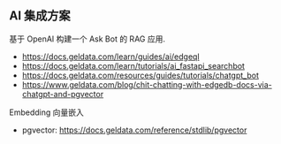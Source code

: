 ## AI 集成方案

基于 OpenAI 构建一个 Ask Bot 的 RAG 应用.
- https://docs.geldata.com/learn/guides/ai/edgeql
- https://docs.geldata.com/learn/tutorials/ai_fastapi_searchbot
- https://docs.geldata.com/resources/guides/tutorials/chatgpt_bot
- https://www.geldata.com/blog/chit-chatting-with-edgedb-docs-via-chatgpt-and-pgvector

Embedding 向量嵌入
- pgvector: https://docs.geldata.com/reference/stdlib/pgvector
